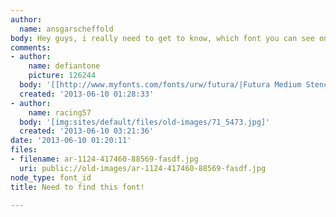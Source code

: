 ```yaml
---
author:
  name: ansgarscheffold
body: Hey guys, i really need to get to know, which font you can see on the image..
comments:
- author:
    name: defiantone
    picture: 126244
  body: '[[http://www.myfonts.com/fonts/urw/futura/|Futura Medium Stencil]]'
  created: '2013-06-10 01:28:33'
- author:
    name: racing57
  body: '[img:sites/default/files/old-images/71_5473.jpg]'
  created: '2013-06-10 03:21:36'
date: '2013-06-10 01:20:11'
files:
- filename: ar-1124-417460-88569-fasdf.jpg
  uri: public://old-images/ar-1124-417460-88569-fasdf.jpg
node_type: font_id
title: Need to find this font!

---
```

